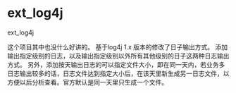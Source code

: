 # ext_log4j
ext_log4j

这个项目其中也没什么好讲的。
基于log4j 1.x 版本的修改了日子输出方式。
添加输出指定级别的日志，以及输出指定级别以外所有其他级别的日子这两种日志输出方式。
另外，添加按天输出日志的可以指定文件大小，即在同一天内，若业务多日志输出较多的话，日志文件达到指定大小后，在该天里新生成另一日志文件，以方便以后分析查看。官方默认是同一天里只生成一个文件。
